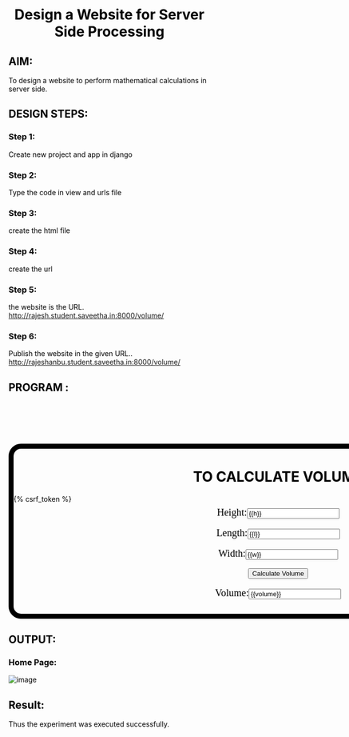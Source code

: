 # Design a Website for Server Side Processing

## AIM:
To design a website to perform mathematical calculations in server side.

## DESIGN STEPS:

### Step 1:
Create new project and app in django

### Step 2:
Type the code in view and urls file



### Step 3:
create the html file



### Step 4:
create the url 



### Step 5:
the website is the URL. http://rajesh.student.saveetha.in:8000/volume/



### Step 6:

Publish the website in the given URL.. http://rajeshanbu.student.saveetha.in:8000/volume/

## PROGRAM :
<!DOCTYPE html>
<html>
<head>
<title>
www.volume.html
</title>
</head>
<style>
*{
box-sizing: border-box;
}
body{
background-color;
color: black;
  }
  .container{
width: 1080px;
height: 350px;
margin-top: 100px;
margin-left: auto;
margin-right: auto;
border-radius: 25px;
border: 10px solid black;
}
h1{
color: rgb(0, 0, 0);
text-align: center;
}
.calculate{
padding-top: 10px;
padding-bottom: 10px;
padding-left: 10px;
padding-right:10px;
text-align: center;
font-size: 20px;
padding-top: 7px;
font-family: Cambria, Cochin, Georgia, Times, 'Times New Roman', serif;
}
</style>
<body>
<div class="container">
<h1>TO CALCULATE VOLUME</h1>
<form method="POST">
{% csrf_token %}
<div class="calculate">
Height:<input type="text" name="height" value={{h}}></input><br/>
</div>
<div class="calculate">
Length:<input type="text" name="length" value={{l}}></input><br/>
</div>
<div class="calculate">
Width:<input type="text" name="width" value={{w}}></input><br/>
</div>
<div class="calculate">
<input type="submit" value="Calculate Volume"></input><br/>
</div>
<div class="calculate">
Volume:<input type="text" name="volume" value={{volume}}></input>
</div>
</form>
</div>
</body>
</html>

## OUTPUT:

### Home Page:
![image](https://github.com/Rajeshanbu/serversideprocessing/assets/118924713/a78166f7-c185-4fb1-921b-4340dc3dc490)


## Result:
Thus the experiment was executed successfully.

